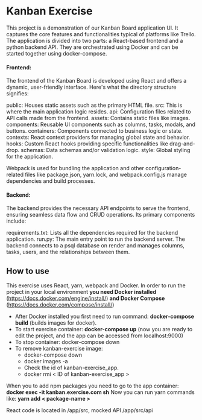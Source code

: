 # Kanban Exercise

This project is a demonstration of our Kanban Board application UI. It captures the core features and functionalities typical of platforms like Trello. The application is divided into two parts: a React-based frontend and a python backend API. They are orchestrated using Docker and can be started together using docker-compose.


#### Frontend:
The frontend of the Kanban Board is developed using React and offers a dynamic, user-friendly interface. Here's what the directory structure signifies:

public: Houses static assets such as the primary HTML file.
src: This is where the main application logic resides.
	api: Configuration files related to API calls made from the frontend.
	assets: Contains static files like images.
	components: Reusable UI components such as columns, tasks, modals, and buttons.
	containers: Components connected to business logic or state.
	contexts: React context providers for managing global state and behavior.
	hooks: Custom React hooks providing specific functionalities like drag-and-drop.
	schemas: Data schemas and/or validation logic.
	style: Global styling for the application.

Webpack is used for bundling the application and other configuration-related files like package.json, yarn.lock, and webpack.config.js manage dependencies and build processes.



#### Backend:
The backend provides the necessary API endpoints to serve the frontend, ensuring seamless data flow and CRUD operations. Its primary components include:

requirements.txt: Lists all the dependencies required for the backend application.
run.py: The main entry point to run the backend server.
The backend connects to a psql database on render and manages columns, tasks, users, and the relationships between them.



## How to use
This exercise uses React, yarn, webpack and Docker. In order to run the project in your local environment **you need Docker installed** (https://docs.docker.com/engine/install/)
**and Docker Compose** (https://docs.docker.com/compose/install/)
- After Docker installed you first need to run command: **docker-compose build** (builds images for docker).
- To start exercise container: **docker-compose up** (now you are ready to edit the project, and the app can be accessed from localhost:9000)
- To stop container: docker-compose down
- To remove kanban-exercise image:
  - docker-compose down
  - docker images -a
  - Check the id of kanban-exercise_app.
  - docker rmi < ID of kanban-exercise_app >

When you to add npm packages you need to go to the app container: **docker exec -it kanban.exercise.com sh**
Now you can run yarn commands like: **yarn add < package-name >**

React code is located in /app/src, mocked API /app/src/api




